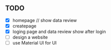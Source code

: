 ## TODO
- [x] homepage // show data review 
- [x] createpage
- [x] loging page and data review show after login
- [ ] design a website
- [ ] use Material UI for UI
